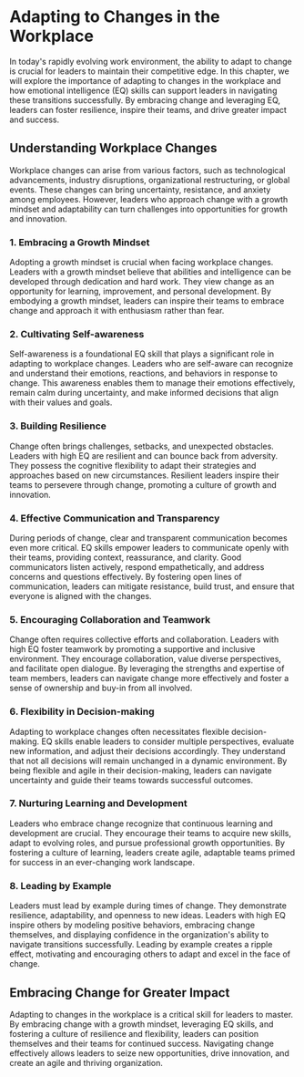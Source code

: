 Adapting to Changes in the Workplace
===============================================

In today's rapidly evolving work environment, the ability to adapt to change is crucial for leaders to maintain their competitive edge. In this chapter, we will explore the importance of adapting to changes in the workplace and how emotional intelligence (EQ) skills can support leaders in navigating these transitions successfully. By embracing change and leveraging EQ, leaders can foster resilience, inspire their teams, and drive greater impact and success.

Understanding Workplace Changes
-------------------------------

Workplace changes can arise from various factors, such as technological advancements, industry disruptions, organizational restructuring, or global events. These changes can bring uncertainty, resistance, and anxiety among employees. However, leaders who approach change with a growth mindset and adaptability can turn challenges into opportunities for growth and innovation.

### 1. Embracing a Growth Mindset

Adopting a growth mindset is crucial when facing workplace changes. Leaders with a growth mindset believe that abilities and intelligence can be developed through dedication and hard work. They view change as an opportunity for learning, improvement, and personal development. By embodying a growth mindset, leaders can inspire their teams to embrace change and approach it with enthusiasm rather than fear.

### 2. Cultivating Self-awareness

Self-awareness is a foundational EQ skill that plays a significant role in adapting to workplace changes. Leaders who are self-aware can recognize and understand their emotions, reactions, and behaviors in response to change. This awareness enables them to manage their emotions effectively, remain calm during uncertainty, and make informed decisions that align with their values and goals.

### 3. Building Resilience

Change often brings challenges, setbacks, and unexpected obstacles. Leaders with high EQ are resilient and can bounce back from adversity. They possess the cognitive flexibility to adapt their strategies and approaches based on new circumstances. Resilient leaders inspire their teams to persevere through change, promoting a culture of growth and innovation.

### 4. Effective Communication and Transparency

During periods of change, clear and transparent communication becomes even more critical. EQ skills empower leaders to communicate openly with their teams, providing context, reassurance, and clarity. Good communicators listen actively, respond empathetically, and address concerns and questions effectively. By fostering open lines of communication, leaders can mitigate resistance, build trust, and ensure that everyone is aligned with the changes.

### 5. Encouraging Collaboration and Teamwork

Change often requires collective efforts and collaboration. Leaders with high EQ foster teamwork by promoting a supportive and inclusive environment. They encourage collaboration, value diverse perspectives, and facilitate open dialogue. By leveraging the strengths and expertise of team members, leaders can navigate change more effectively and foster a sense of ownership and buy-in from all involved.

### 6. Flexibility in Decision-making

Adapting to workplace changes often necessitates flexible decision-making. EQ skills enable leaders to consider multiple perspectives, evaluate new information, and adjust their decisions accordingly. They understand that not all decisions will remain unchanged in a dynamic environment. By being flexible and agile in their decision-making, leaders can navigate uncertainty and guide their teams towards successful outcomes.

### 7. Nurturing Learning and Development

Leaders who embrace change recognize that continuous learning and development are crucial. They encourage their teams to acquire new skills, adapt to evolving roles, and pursue professional growth opportunities. By fostering a culture of learning, leaders create agile, adaptable teams primed for success in an ever-changing work landscape.

### 8. Leading by Example

Leaders must lead by example during times of change. They demonstrate resilience, adaptability, and openness to new ideas. Leaders with high EQ inspire others by modeling positive behaviors, embracing change themselves, and displaying confidence in the organization's ability to navigate transitions successfully. Leading by example creates a ripple effect, motivating and encouraging others to adapt and excel in the face of change.

Embracing Change for Greater Impact
-----------------------------------

Adapting to changes in the workplace is a critical skill for leaders to master. By embracing change with a growth mindset, leveraging EQ skills, and fostering a culture of resilience and flexibility, leaders can position themselves and their teams for continued success. Navigating change effectively allows leaders to seize new opportunities, drive innovation, and create an agile and thriving organization.

